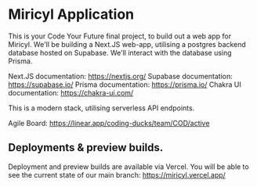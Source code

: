 # Miricyl Application

This is your Code Your Future final project, to build out a web app for Miricyl. We'll be building a Next.JS web-app, utilising a postgres backend database hosted on Supabase. We'll interact with the database using Prisma.

Next.JS documentation: https://nextjs.org/
Supabase documentation: https://supabase.io/
Prisma documentation: https://prisma.io/
Chakra UI documentation: https://chakra-ui.com/

This is a modern stack, utilising serverless API endpoints.

Agile Board: https://linear.app/coding-ducks/team/COD/active

## Deployments & preview builds.

Deployment and preview builds are available via Vercel. You will be able to see the current state of our main branch: https://miricyl.vercel.app/
